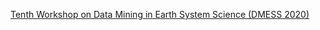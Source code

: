 [Tenth Workshop on Data Mining in Earth System Science (DMESS 2020)](https://climatemodeling.github.io/dmess22)
